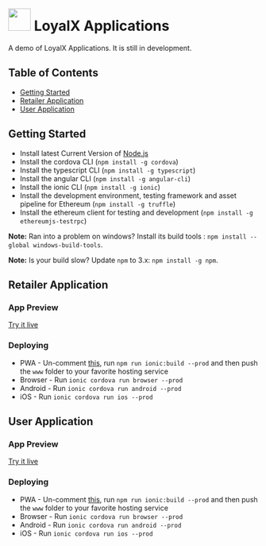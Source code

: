 # <img src="http://l0yalx.io/uploads/MusicKings_logo%202-nji.png" height="45px"/> LoyalX Applications

A demo of LoyalX Applications. It is still in development.


## Table of Contents
 - [Getting Started](#getting-started)
 - [Retailer Application](#retailer-application)
 - [User Application](#user-application)

 ## Getting Started

* Install latest Current Version of [Node.js](https://nodejs.org/en/download/current/)
* Install the cordova CLI (`npm install -g cordova`)
* Install the typescript CLI (`npm install -g typescript`)
* Install the angular CLI (`npm install -g angular-cli`)
* Install the ionic CLI (`npm install -g ionic`)
* Install the development environment, testing framework and asset pipeline for Ethereum (`npm install -g truffle`)
* Install the ethereum client for testing and development (`npm install -g ethereumjs-testrpc`)

**Note:** Ran into a problem on windows? Install its build tools : `npm install --global windows-build-tools`.

**Note:** Is your build slow? Update `npm` to 3.x: `npm install -g npm`.







## Retailer Application

### App Preview

[Try it live](http://165.165.131.155:8102/)


### Deploying

* PWA - Un-comment [this](https://github.com/MarcWafik/Loyalty-Chain/blob/master/retailer-app/src/index.html#L19,L20,L21,L22,L23,L24,L25), run `npm run ionic:build --prod` and then push the `www` folder to your favorite hosting service
* Browser - Run `ionic cordova run browser --prod`
* Android - Run `ionic cordova run android --prod`
* iOS - Run `ionic cordova run ios --prod`






## User Application

### App Preview

[Try it live](http://165.165.131.155:8101/)


### Deploying

* PWA - Un-comment [this](https://github.com/MarcWafik/Loyalty-Chain/blob/master/user-app/src/index.html#L19,L20,L21,L22,L23,L24,L25), run `npm run ionic:build --prod` and then push the `www` folder to your favorite hosting service
* Browser - Run `ionic cordova run browser --prod`
* Android - Run `ionic cordova run android --prod`
* iOS - Run `ionic cordova run ios --prod`


